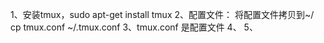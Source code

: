 1、安装tmux，sudo apt-get install tmux
2、配置文件：
	将配置文件拷贝到~/    cp tmux.conf ~/.tmux.conf
3、tmux.conf 是配置文件
4、
5、
